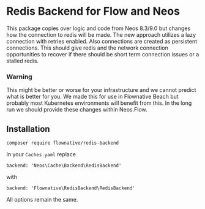 # Redis Backend for Flow and Neos

This package copies over logic and code
from Neos 8.3/9.0 but changes how the
connection to redis will be made.
The new approach utilizes a lazy
connection with retries enabled.
Also connections are created as 
persistent connections.
This should give redis and the 
network connection opportunities to
recover if there should be short term
connection issues or a stalled redis.

### Warning
This might be better or worse for your 
infrastructure and we cannot predict what 
is better for you.
We made this for use in Flownative Beach
but probably most Kubernetes environments
will benefit from this. In the long run we
should provide these changes within Neos.Flow.

## Installation

`composer require flownative/redis-backend`

In your `Caches.yaml` replace 

`backend: 'Neos\Cache\Backend\RedisBackend'`

with

`backend: 'Flownative\RedisBackend\RedisBackend'`

All options remain the same.